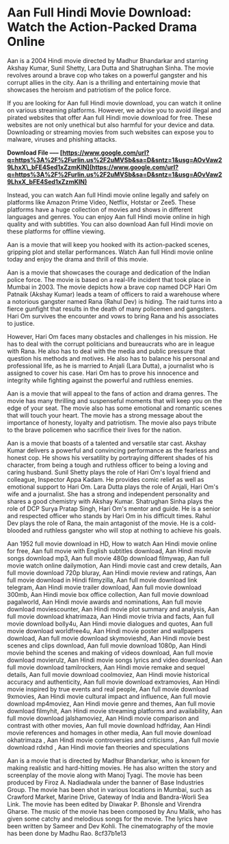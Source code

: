 
 
# Aan Full Hindi Movie Download: Watch the Action-Packed Drama Online
 
Aan is a 2004 Hindi movie directed by Madhur Bhandarkar and starring Akshay Kumar, Sunil Shetty, Lara Dutta and Shatrughan Sinha. The movie revolves around a brave cop who takes on a powerful gangster and his corrupt allies in the city. Aan is a thrilling and entertaining movie that showcases the heroism and patriotism of the police force.
 
If you are looking for Aan full Hindi movie download, you can watch it online on various streaming platforms. However, we advise you to avoid illegal and pirated websites that offer Aan full Hindi movie download for free. These websites are not only unethical but also harmful for your device and data. Downloading or streaming movies from such websites can expose you to malware, viruses and phishing attacks.
 
**Download File ––– [https://www.google.com/url?q=https%3A%2F%2Furlin.us%2F2uMVSb&sa=D&sntz=1&usg=AOvVaw29LhxX\_bFE4Sed1xZzmKlN](https://www.google.com/url?q=https%3A%2F%2Furlin.us%2F2uMVSb&sa=D&sntz=1&usg=AOvVaw29LhxX_bFE4Sed1xZzmKlN)**


 
Instead, you can watch Aan full Hindi movie online legally and safely on platforms like Amazon Prime Video, Netflix, Hotstar or Zee5. These platforms have a huge collection of movies and shows in different languages and genres. You can enjoy Aan full Hindi movie online in high quality and with subtitles. You can also download Aan full Hindi movie on these platforms for offline viewing.
 
Aan is a movie that will keep you hooked with its action-packed scenes, gripping plot and stellar performances. Watch Aan full Hindi movie online today and enjoy the drama and thrill of this movie.
  
Aan is a movie that showcases the courage and dedication of the Indian police force. The movie is based on a real-life incident that took place in Mumbai in 2003. The movie depicts how a brave cop named DCP Hari Om Patnaik (Akshay Kumar) leads a team of officers to raid a warehouse where a notorious gangster named Rana (Rahul Dev) is hiding. The raid turns into a fierce gunfight that results in the death of many policemen and gangsters. Hari Om survives the encounter and vows to bring Rana and his associates to justice.
 
However, Hari Om faces many obstacles and challenges in his mission. He has to deal with the corrupt politicians and bureaucrats who are in league with Rana. He also has to deal with the media and public pressure that question his methods and motives. He also has to balance his personal and professional life, as he is married to Anjali (Lara Dutta), a journalist who is assigned to cover his case. Hari Om has to prove his innocence and integrity while fighting against the powerful and ruthless enemies.
 
Aan is a movie that will appeal to the fans of action and drama genres. The movie has many thrilling and suspenseful moments that will keep you on the edge of your seat. The movie also has some emotional and romantic scenes that will touch your heart. The movie has a strong message about the importance of honesty, loyalty and patriotism. The movie also pays tribute to the brave policemen who sacrifice their lives for the nation.
  
Aan is a movie that boasts of a talented and versatile star cast. Akshay Kumar delivers a powerful and convincing performance as the fearless and honest cop. He shows his versatility by portraying different shades of his character, from being a tough and ruthless officer to being a loving and caring husband. Sunil Shetty plays the role of Hari Om's loyal friend and colleague, Inspector Appa Kadam. He provides comic relief as well as emotional support to Hari Om. Lara Dutta plays the role of Anjali, Hari Om's wife and a journalist. She has a strong and independent personality and shares a good chemistry with Akshay Kumar. Shatrughan Sinha plays the role of DCP Surya Pratap Singh, Hari Om's mentor and guide. He is a senior and respected officer who stands by Hari Om in his difficult times. Rahul Dev plays the role of Rana, the main antagonist of the movie. He is a cold-blooded and ruthless gangster who will stop at nothing to achieve his goals.
 
Aan 1952 full movie download in HD,  How to watch Aan Hindi movie online for free,  Aan full movie with English subtitles download,  Aan Hindi movie songs download mp3,  Aan full movie 480p download filmywap,  Aan full movie watch online dailymotion,  Aan Hindi movie cast and crew details,  Aan full movie download 720p bluray,  Aan Hindi movie review and ratings,  Aan full movie download in Hindi filmyzilla,  Aan full movie download link telegram,  Aan Hindi movie trailer download,  Aan full movie download 300mb,  Aan Hindi movie box office collection,  Aan full movie download pagalworld,  Aan Hindi movie awards and nominations,  Aan full movie download moviescounter,  Aan Hindi movie plot summary and analysis,  Aan full movie download khatrimaza,  Aan Hindi movie trivia and facts,  Aan full movie download bolly4u,  Aan Hindi movie dialogues and quotes,  Aan full movie download worldfree4u,  Aan Hindi movie poster and wallpapers download,  Aan full movie download skymovieshd,  Aan Hindi movie best scenes and clips download,  Aan full movie download 1080p,  Aan Hindi movie behind the scenes and making of videos download,  Aan full movie download movierulz,  Aan Hindi movie songs lyrics and video download,  Aan full movie download tamilrockers,  Aan Hindi movie remake and sequel details,  Aan full movie download coolmoviez,  Aan Hindi movie historical accuracy and authenticity,  Aan full movie download extramovies,  Aan Hindi movie inspired by true events and real people,  Aan full movie download 9xmovies,  Aan Hindi movie cultural impact and influence,  Aan full movie download mp4moviez,  Aan Hindi movie genre and themes,  Aan full movie download filmyhit,  Aan Hindi movie streaming platforms and availability,  Aan full movie download jalshamoviez,  Aan Hindi movie comparison and contrast with other movies,  Aan full movie download hdfriday,  Aan Hindi movie references and homages in other media,  Aan full movie download okhatrimaza ,  Aan Hindi movie controversies and criticisms ,  Aan full movie download rdxhd ,  Aan Hindi movie fan theories and speculations
 
Aan is a movie that is directed by Madhur Bhandarkar, who is known for making realistic and hard-hitting movies. He has also written the story and screenplay of the movie along with Manoj Tyagi. The movie has been produced by Firoz A. Nadiadwala under the banner of Base Industries Group. The movie has been shot in various locations in Mumbai, such as Crawford Market, Marine Drive, Gateway of India and Bandra-Worli Sea Link. The movie has been edited by Diwakar P. Bhonsle and Virendra Gharse. The music of the movie has been composed by Anu Malik, who has given some catchy and melodious songs for the movie. The lyrics have been written by Sameer and Dev Kohli. The cinematography of the movie has been done by Madhu Rao.
 8cf37b1e13
 
